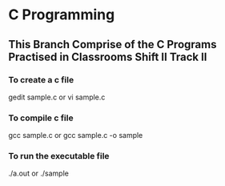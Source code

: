 # C Programming
## This Branch Comprise of the C Programs Practised in Classrooms Shift II Track II

### To create a c file 
gedit sample.c
or
vi sample.c

### To compile c file
gcc sample.c
or
gcc sample.c -o sample

### To run the executable file
./a.out
or
./sample

